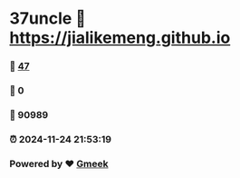 # 37uncle :link: https://jialikemeng.github.io 
### :page_facing_up: [47](https://jialikemeng.github.io/tag.html) 
### :speech_balloon: 0 
### :hibiscus: 90989 
### :alarm_clock: 2024-11-24 21:53:19 
### Powered by :heart: [Gmeek](https://github.com/Meekdai/Gmeek)
